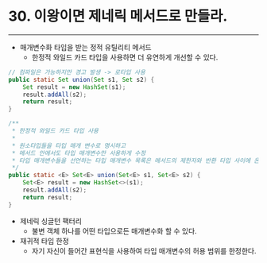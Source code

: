 # 30. 이왕이면 제네릭 메서드로 만들라. 

---

- 매개변수화 타입을 받는 정적 유틸리티 메서드
  - 한정적 와일드 카드 타입을 사용하면 더 유연하게 개선할 수 있다.
```java
// 컴파일은 가능하지만 경고 발생 -> 로타입 사용
public static Set union(Set s1, Set s2) {
    Set result = new HashSet(s1);
    result.addAll(s2);
    return result;
}

/**
 * 한정적 와일드 카드 타입 사용
 * 
 * 원소타입들을 타입 매개 변수로 명시하고
 * 메서드 안에서도 타입 매개변수만 사용하게 수정
 * 타입 매개변수들을 선언하는 타입 매개변수 목록은 메서드의 제한자와 반환 타입 사이에 온다.
 */
public static <E> Set<E> union(Set<E> s1, Set<E> s2) {
    Set<E> result = new HashSet<>(s1);
    result.addAll(s2);
    return result;
}
```
- 제네릭 싱글턴 팩터리
  - 불변 객체 하나를 어떤 타입으로든 매개변수화 할 수 있다.
- 재귀적 타입 한정
  - 자기 자신이 들어간 표현식을 사용하여 타입 매개변수의 허용 범위를 한정한다.